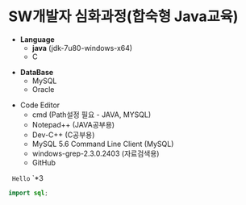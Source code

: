 # SW개발자 심화과정(합숙형 Java교육) 

* **Language**
  * **java**  (jdk-7u80-windows-x64)
  * C

- **DataBase**
  - MySQL
  - Oracle

* Code Editor
  * cmd (Path설정 필요 - JAVA, MYSQL)
  * Notepad++ (JAVA공부용)
  * Dev-C++ (C공부용)
  * MySQL 5.6 Command Line Client (MySQL)
  * windows-grep-2.3.0.2403 (자료검색용)
  * GitHub

` Hello`  `*3

``` helloWorld.java
import sql;

```


